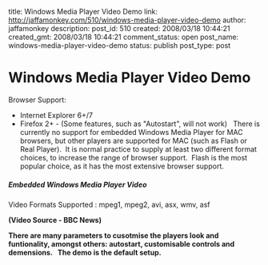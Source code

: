 title: Windows Media Player Video Demo
link: http://jaffamonkey.com/510/windows-media-player-video-demo
author: jaffamonkey
description: 
post_id: 510
created: 2008/03/18 10:44:21
created_gmt: 2008/03/18 10:44:21
comment_status: open
post_name: windows-media-player-video-demo
status: publish
post_type: post

# Windows Media Player Video Demo

Browser Support: 

  * Internet Explorer 6+/7
  * Firefox 2+ - (Some features, such as "Autostart", will not work)  
There is currently no support for embedded Windows Media Player for MAC browsers, but other players are supported for MAC (such as Flash or Real Player).  It is normal practice to supply at least two different format choices, to increase the range of browser support.  Flash is the most popular choice, as it has the most extensive browser support. 

##### Embedded Windows Media Player Video

Video Formats Supported : mpeg1, mpeg2, avi, asx, wmv, asf

**(Video Source - BBC News)**

**There are many parameters to cusotmise the players look and funtionality, amongst others: autostart, customisable controls and demensions.   The demo is the default setup.**